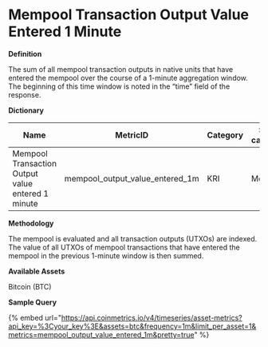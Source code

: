 # Mempool Transaction Output Value Entered 1 Minute

**Definition**

The sum of all mempool transaction outputs in native units that have entered the mempool over the course of a 1-minute aggregation window. The beginning of this time window is noted in the “time” field of the response.

**Dictionary**

| Name                                              | MetricID                            | Category | Sub-category | Type | Unit         | Interval |
| ------------------------------------------------- | ----------------------------------- | -------- | ------------ | ---- | ------------ | -------- |
| Mempool Transaction Output value entered 1 minute | mempool\_output\_value\_entered\_1m | KRI      | Mempool      | Sum  | Native Units | 1m       |

**Methodology**

The mempool is evaluated and all transaction outputs (UTXOs) are indexed. The value of all UTXOs of mempool transactions that have entered the mempool in the previous 1-minute window is then summed.

**Available Assets**

Bitcoin (BTC)

**Sample Query**

{% embed url="https://api.coinmetrics.io/v4/timeseries/asset-metrics?api_key=%3Cyour_key%3E&assets=btc&frequency=1m&limit_per_asset=1&metrics=mempool_output_value_entered_1m&pretty=true" %}
